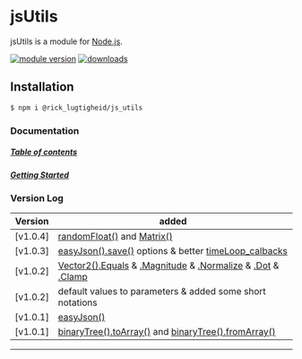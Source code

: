 # jsUtils

jsUtils is a module for [Node.js](http://nodejs.org).

[![module version](https://img.shields.io/npm/v/@rick_lugtigheid/js_utils)](#version-log)
[![downloads](https://img.shields.io/npm/dm/@rick_lugtigheid/js_utils)](https://www.npmjs.com/package/@rick_lugtigheid/js_utils)


## Installation

```bash
$ npm i @rick_lugtigheid/js_utils
```

### Documentation
##### [Table of contents](https://github.com/RickLugtigheid/jsUtils/wiki)
##### [Getting Started](https://github.com/RickLugtigheid/jsUtils/wiki/Getting-started)

### Version Log
| Version  | added |
| ------------- | ------------- |
| [v1.0.4]      | [randomFloat()]() and [Matrix()]() |
| [v1.0.3]      | [easyJson().save()](#easyjsonsave) options & better [timeLoop_calbacks](#timeloop) |
| [v1.0.2]      | [Vector2()](#Vector2)[.Equals](#vector2equalsvector2-vector2) & [.Magnitude](#vector2magnitude) & [.Normalize](#vector2normalize) & [.Dot](#vector2dotvector2-vector2) & [.Clamp](#vector2clampmin-vector2-max-vector2) |
| [v1.0.2]      | default values to parameters & added some short notations |
| [v1.0.1]      | [easyJson()](#easyJson) |
| [v1.0.1]      | [binaryTree().toArray()](#binarytreetoarray) and  [binaryTree().fromArray()](#binarytreefromarray) |
----